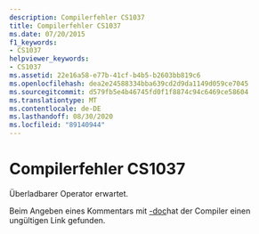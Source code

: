 ```yaml
---
description: Compilerfehler CS1037
title: Compilerfehler CS1037
ms.date: 07/20/2015
f1_keywords:
- CS1037
helpviewer_keywords:
- CS1037
ms.assetid: 22e16a58-e77b-41cf-b4b5-b2603bb819c6
ms.openlocfilehash: dea2e24588334bba639cd2d9da1149d059ce7045
ms.sourcegitcommit: d579fb5e4b46745fd0f1f8874c94c6469ce58604
ms.translationtype: MT
ms.contentlocale: de-DE
ms.lasthandoff: 08/30/2020
ms.locfileid: "89140944"
---
```

# <a name="compiler-error-cs1037"></a>Compilerfehler CS1037
Überladbarer Operator erwartet.  
  
 Beim Angeben eines Kommentars mit [-doc](../language-reference/compiler-options/doc-compiler-option.md)hat der Compiler einen ungültigen Link gefunden.
